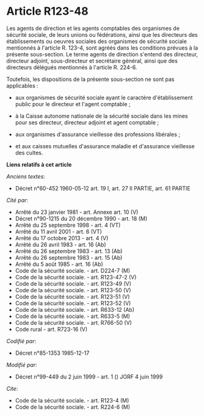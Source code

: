 # Article R123-48

Les agents de direction et les agents comptables des organismes de sécurité sociale, de leurs unions ou fédérations, ainsi
que les directeurs des établissements ou oeuvres sociales des organismes de sécurité sociale mentionnés à l'article R. 123-4,
sont agréés dans les conditions prévues à la présente sous-section. Le terme agents de direction s'entend des directeur,
directeur adjoint, sous-directeur et secrétaire général, ainsi que des directeurs délégués mentionnés à l'article R. 224-6.

Toutefois, les dispositions de la présente sous-section ne sont pas applicables :

- aux organismes de sécurité sociale ayant le caractère d'établissement public pour le directeur et l'agent comptable ;

- à la Caisse autonome nationale de la sécurité sociale dans les mines pour ses directeur, directeur adjoint et agent
comptable ;

- aux organismes d'assurance vieillesse des professions libérales ;

- et aux caisses mutuelles d'assurance maladie et d'assurance vieillesse des cultes.

**Liens relatifs à cet article**

_Anciens textes_:

  - Décret n°60-452 1960-05-12 art. 19 I, art. 27 II PARTIE, art. 61 PARTIE

_Cité par_:

  - Arrêté du 23 janvier 1981 - art. Annexe art. 10 (V)
  - Décret n°90-1215 du 20 décembre 1990 - art. 18 (M)
  - Arrêté du 25 septembre 1998 - art. 4 (VT)
  - Arrêté du 11 avril 2001 - art. 6 (VT)
  - Arrêté du 17 octobre 2013 - art. 4 (V)
  - Arrêté du 26 avril 1983 - art. 16 (Ab)
  - Arrêté du 26 septembre 1983 - art. 13 (Ab)
  - Arrêté du 26 septembre 1983 - art. 15 (Ab)
  - Arrêté du 5 août 1985 - art. 16 (Ab)
  - Code de la sécurité sociale. - art. D224-7 (M)
  - Code de la sécurité sociale. - art. R123-47-2 (V)
  - Code de la sécurité sociale. - art. R123-49 (V)
  - Code de la sécurité sociale. - art. R123-50 (V)
  - Code de la sécurité sociale. - art. R123-51 (V)
  - Code de la sécurité sociale. - art. R123-52 (V)
  - Code de la sécurité sociale. - art. R633-12 (Ab)
  - Code de la sécurité sociale. - art. R633-5 (M)
  - Code de la sécurité sociale. - art. R766-50 (V)
  - Code rural - art. R723-16 (V)

_Codifié par_:

  - Décret n°85-1353 1985-12-17

_Modifié par_:

  - Décret n°99-449 du 2 juin 1999 - art. 1 () JORF 4 juin 1999

_Cite_:

  - Code de la sécurité sociale. - art. R123-4 (M)
  - Code de la sécurité sociale. - art. R224-6 (M)
